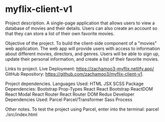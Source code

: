 # myflix-client-v1
 
Project description.
    A single-page application that allows users to view a database of movies and their details.  Users can also create an account so that they can store a list of their own favorite movies.

Objective of the project.
    To build the client-side component of a "movies" web application.  The web app will provide users with access to information about different movies, directors, and genres.  Users will be able to sign up, update their personal information, and create a list of their favorite movies.

Links to project.
    Live Deployment:
        https://zachamoo3-myflix.netlify.app/
    GitHub Repository:
        https://github.com/zachamoo3/myflix-client-v1.

Project dependencies.
    Languages Used:
        HTML
        JSX
        SCSS
    Package Dependencies:
        Bootstrap
        Prop-Types
        React
        React Bootstrap
        ReactDOM
        React Modal
        React Router
        React Router DOM
        Redux
    Developer Dependencies Used:
        Parcel
        Parcel/Transformer Sass
        Process

Other notes.
    To test the project using Parcel, enter into the terminal:
        parcel ./src/index.html